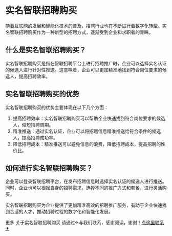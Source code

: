# 实名智联招聘购买

随着互联网的发展和智能化技术的普及，招聘行业也在不断进行着数字化转型。实名智联招聘购买作为一种新型的招聘方式，逐渐受到企业和求职者的青睐。

## 什么是实名智联招聘购买？

实名智联招聘购买是指在智联招聘平台上进行招聘推广时，企业可以选择实名认证的候选人进行针对性推送。这意味着，企业可以更加精准地找到符合岗位要求的候选人，提高招聘效率。

## 实名智联招聘购买的优势

实名智联招聘购买的优势主要体现在以下几个方面：

1. 提高招聘效率：实名智联招聘购买可以帮助企业快速找到符合岗位要求的候选人，缩短招聘周期。
2. 精准推送：通过实名认证，企业可以将招聘信息精准推送给符合条件的候选人，提高招聘成功率。
3. 降低招聘成本：精准推送可以避免信息的浪费，降低招聘成本，提高招聘的性价比。

## 如何进行实名智联招聘购买？

企业可以登录智联招聘平台，在发布招聘信息时选择实名认证的候选人进行推送。同时，企业也可以根据自身的招聘需求，选择不同的推广方式和套餐，进行灵活购买。

实名智联招聘购买为企业提供了更加精准高效的招聘推广服务，有助于企业快速找到合适的人才，推动招聘过程的数字化和智能化发展。

更多 关于实名智联招聘购买 请通过✈与我们联系，感谢阅读，谢谢！[点这里联系✈](https://b.k02.cc)